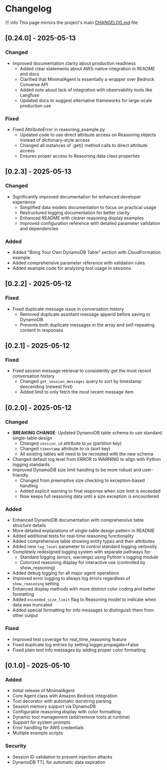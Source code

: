 # Changelog

!!! info
    This page mirrors the project's main [CHANGELOG.md](https://github.com/nipalm/minimalagent/blob/main/CHANGELOG.md) file.

## [0.24.0] - 2025-05-13

### Changed

- Improved documentation clarity about production readiness
  - Added clear statements about AWS-native integration in README and docs
  - Clarified that MinimalAgent is essentially a wrapper over Bedrock Converse API
  - Added note about lack of integration with observability tools like Langfuse
  - Updated docs to suggest alternative frameworks for large-scale production use

### Fixed

- Fixed AttributeError in reasoning_example.py
  - Updated code to use direct attribute access on Reasoning objects instead of dictionary-style access
  - Changed all instances of .get() method calls to direct attribute access
  - Ensures proper access to Reasoning data class properties

## [0.2.3] - 2025-05-13

### Changed

- Significantly improved documentation for enhanced developer experience
  - Simplified data models documentation to focus on practical usage
  - Restructured logging documentation for better clarity
  - Enhanced README with clearer reasoning display examples
  - Improved configuration reference with detailed parameter validation and dependencies

### Added

- Added "Bring Your Own DynamoDB Table" section with CloudFormation example
- Added comprehensive parameter reference with validation rules
- Added example code for analyzing tool usage in sessions

## [0.2.2] - 2025-05-12

### Fixed

- Fixed duplicate message issue in conversation history
  - Removed duplicate assistant message append before saving to DynamoDB
  - Prevents both duplicate messages in the array and self-repeating content in responses

## [0.2.1] - 2025-05-12

### Fixed

- Fixed session message retrieval to consistently get the most recent conversation history
  - Changed `get_session_messages` query to sort by timestamp descending (newest first)
  - Added limit to only fetch the most recent message item

## [0.2.0] - 2025-05-12

### Changed

- **BREAKING CHANGE**: Updated DynamoDB table schema to use standard single-table design
  - Changed `session_id` attribute to `pk` (partition key)
  - Changed `timestamp` attribute to `sk` (sort key)
  - All existing tables will need to be recreated with the new schema
- Changed default log level from ERROR to WARNING to align with Python logging standards
- Improved DynamoDB size limit handling to be more robust and user-friendly
  - Changed from preemptive size checking to exception-based handling
  - Added explicit warning to final response when size limit is exceeded
  - Now keeps full reasoning data until a size exception is encountered

### Added

- Enhanced DynamoDB documentation with comprehensive table structure details
- More detailed explanations of single-table design pattern in README
- Added additional tests for real-time reasoning functionality
- Added comprehensive table showing entity types and their attributes
- Added new `log_level` parameter to control standard logging verbosity
- Completely redesigned logging system with separate pathways for:
  - Standard logging (errors, warnings) using Python's logging module
  - Colorized reasoning display for interactive use (controlled by show_reasoning)
- Added debug logging for all major agent operations
- Improved error logging to always log errors regardless of `show_reasoning` setting
- Enhanced display methods with more distinct color coding and better formatting
- Added `exceeded_size_limit` flag to Reasoning model to indicate when data was truncated
- Added special formatting for info messages to distinguish them from other output

### Fixed

- Improved test coverage for real_time_reasoning feature
- Fixed duplicate log entries by setting logger.propagate=False
- Fixed plain text info messages by adding proper color formatting

## [0.1.0] - 2025-05-10

### Added

- Initial release of MinimalAgent
- Core Agent class with Amazon Bedrock integration
- Tool decorator with automatic docstring parsing
- Session memory support via DynamoDB
- Configurable reasoning display with color formatting
- Dynamic tool management (add/remove tools at runtime)
- Support for system prompts
- Error handling for AWS credentials
- Multiple example scripts

### Security

- Session ID validation to prevent injection attacks
- DynamoDB TTL for automatic data expiration
